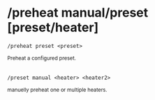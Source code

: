 # /preheat manual/preset [preset/heater]

```shell
/preheat preset <preset>
```
<small>Preheat a configured preset.</small>
<br><br>
```shell
/preset manual <heater> <heater2>
```
<small>manuelly preheat one or multiple heaters.</small>